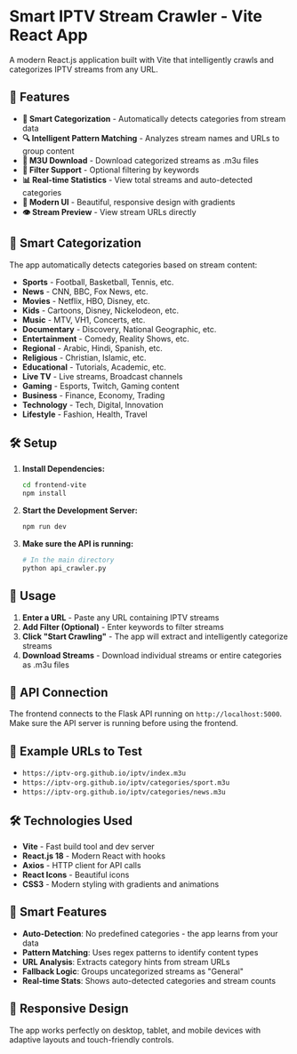 # Smart IPTV Stream Crawler - Vite React App

A modern React.js application built with Vite that intelligently crawls and categorizes IPTV streams from any URL.

## 🚀 Features

- **🎯 Smart Categorization** - Automatically detects categories from stream data
- **🔍 Intelligent Pattern Matching** - Analyzes stream names and URLs to group content
- **📁 M3U Download** - Download categorized streams as .m3u files
- **🔧 Filter Support** - Optional filtering by keywords
- **📊 Real-time Statistics** - View total streams and auto-detected categories
- **🎨 Modern UI** - Beautiful, responsive design with gradients
- **👁️ Stream Preview** - View stream URLs directly

## 🧠 Smart Categorization

The app automatically detects categories based on stream content:

- **Sports** - Football, Basketball, Tennis, etc.
- **News** - CNN, BBC, Fox News, etc.
- **Movies** - Netflix, HBO, Disney, etc.
- **Kids** - Cartoons, Disney, Nickelodeon, etc.
- **Music** - MTV, VH1, Concerts, etc.
- **Documentary** - Discovery, National Geographic, etc.
- **Entertainment** - Comedy, Reality Shows, etc.
- **Regional** - Arabic, Hindi, Spanish, etc.
- **Religious** - Christian, Islamic, etc.
- **Educational** - Tutorials, Academic, etc.
- **Live TV** - Live streams, Broadcast channels
- **Gaming** - Esports, Twitch, Gaming content
- **Business** - Finance, Economy, Trading
- **Technology** - Tech, Digital, Innovation
- **Lifestyle** - Fashion, Health, Travel

## 🛠️ Setup

1. **Install Dependencies:**
   ```bash
   cd frontend-vite
   npm install
   ```

2. **Start the Development Server:**
   ```bash
   npm run dev
   ```

3. **Make sure the API is running:**
   ```bash
   # In the main directory
   python api_crawler.py
   ```

## 📖 Usage

1. **Enter a URL** - Paste any URL containing IPTV streams
2. **Add Filter (Optional)** - Enter keywords to filter streams
3. **Click "Start Crawling"** - The app will extract and intelligently categorize streams
4. **Download Streams** - Download individual streams or entire categories as .m3u files

## 🔗 API Connection

The frontend connects to the Flask API running on `http://localhost:5000`. Make sure the API server is running before using the frontend.

## 🧪 Example URLs to Test

- `https://iptv-org.github.io/iptv/index.m3u`
- `https://iptv-org.github.io/iptv/categories/sport.m3u`
- `https://iptv-org.github.io/iptv/categories/news.m3u`

## 🛠️ Technologies Used

- **Vite** - Fast build tool and dev server
- **React.js 18** - Modern React with hooks
- **Axios** - HTTP client for API calls
- **React Icons** - Beautiful icons
- **CSS3** - Modern styling with gradients and animations

## 🎯 Smart Features

- **Auto-Detection**: No predefined categories - the app learns from your data
- **Pattern Matching**: Uses regex patterns to identify content types
- **URL Analysis**: Extracts category hints from stream URLs
- **Fallback Logic**: Groups uncategorized streams as "General"
- **Real-time Stats**: Shows auto-detected categories and stream counts

## 📱 Responsive Design

The app works perfectly on desktop, tablet, and mobile devices with adaptive layouts and touch-friendly controls.
